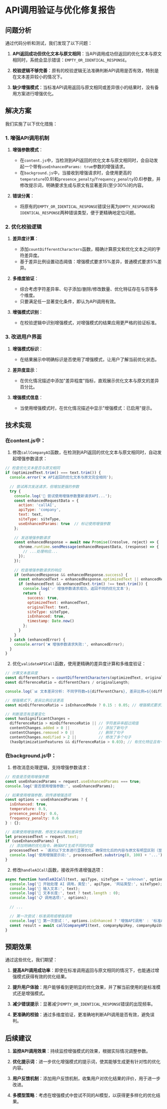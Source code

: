 # API调用验证与优化修复报告

## 问题分析

通过代码分析和测试，我们发现了以下问题：

1. **API返回成功但优化文本与原文相同**：当API调用成功但返回的优化文本与原文相同时，系统会显示错误：`EMPTY_OR_IDENTICAL_RESPONSE`。

2. **校验逻辑不够完善**：原有的校验逻辑无法准确判断API调用是否有效，特别是在文本差异较小的情况下。

3. **缺少增强模式**：当标准API调用返回与原文相同或差异很小的结果时，没有备用方案进行增强优化。

## 解决方案

我们实施了以下优化措施：

### 1. 增强API调用机制

1. **增强参数模式**：
   - 在`content.js`中，当检测到API返回的优化文本与原文相同时，会自动发起一个带有`useEnhancedParams: true`参数的增强请求。
   - 在`background.js`中，当接收到增强请求时，会使用更高的`temperature`(0.9)和`presence_penalty`/`frequency_penalty`(0.6)参数，并修改提示词，明确要求生成与原文有显著差异(至少30%)的内容。

2. **错误分离**：
   - 将原有的`EMPTY_OR_IDENTICAL_RESPONSE`错误分离为`EMPTY_RESPONSE`和`IDENTICAL_RESPONSE`两种错误类型，便于更精确地定位问题。

### 2. 优化校验逻辑

1. **差异度计算**：
   - 添加`countDifferentCharacters`函数，精确计算原文和优化文本之间的字符差异度。
   - 基于差异比例设置动态阈值：增强模式要求15%差异，普通模式要求5%差异。

2. **多维度验证**：
   - 综合考虑字符差异率、句子添加/删除/修改数量、优化特征存在与否等多个维度。
   - 只要满足任一显著变化条件，即认为API调用有效。

3. **增强模式识别**：
   - 在校验逻辑中识别增强模式，对增强模式的结果应用更严格的验证标准。

### 3. 改进用户界面

1. **增强模式标识**：
   - 在结果展示中明确标识是否使用了增强模式，让用户了解当前优化状态。

2. **差异度显示**：
   - 在优化情况描述中添加"差异程度"指标，直观展示优化文本与原文的差异百分比。

3. **增强模式信息**：
   - 当使用增强模式时，在优化情况描述中显示"增强模式：已启用"提示。

## 技术实现

### 在content.js中：

1. 修改`callCompanyAI`函数，在检测到API返回的优化文本与原文相同时，自动发起增强参数请求：

```javascript
// 检查优化文本是否与原文相同
if (optimizedText.trim() === text.trim()) {
  console.error('❌ API返回的优化文本与原文完全相同');
  
  // 尝试再次发送请求，但增加更强的参数
  try {
    console.log('🔄 尝试使用增强参数重新请求API...');
    const enhancedRequestData = {
      action: 'callAI',
      apiType: 'company',
      text: text,
      siteType: siteType,
      useEnhancedParams: true  // 标记使用增强参数
    };
    
    // 发送增强参数请求
    const enhancedResponse = await new Promise((resolve, reject) => {
      chrome.runtime.sendMessage(enhancedRequestData, (response) => {
        // ...处理响应...
      });
    });
    
    // 检查增强参数请求的响应
    if (enhancedResponse && enhancedResponse.success) {
      const enhancedText = enhancedResponse.optimizedText || enhancedResponse.result || enhancedResponse.text;
      if (enhancedText && enhancedText.trim() !== text.trim()) {
        console.log('✅ 增强参数请求成功，返回不同的优化文本');
        return {
          success: true,
          optimizedText: enhancedText,
          originalText: text,
          siteType: siteType,
          isEnhanced: true,
          timestamp: Date.now()
        };
      }
    }
  } catch (enhancedError) {
    console.error('❌ 增强参数请求失败:', enhancedError);
  }
}
```

2. 优化`validateAPICall`函数，使用更精确的差异度计算和多维度验证：

```javascript
// 计算文本差异度
const differentChars = countDifferentCharacters(optimizedText, originalTextTrimmed);
const differenceRatio = differentChars / originalLength;

console.log(`📊 文本差异分析: 不同字符数=${differentChars}, 差异比例=${(differenceRatio * 100).toFixed(2)}%`);

// 增强模式下，差异比例应该更高
const minDifferenceRatio = isEnhancedMode ? 0.15 : 0.05; // 增强模式要求15%差异，普通模式要求5%

// 判断是否有显著变化
const hasSignificantChanges = 
  differenceRatio > minDifferenceRatio || // 字符差异率超过阈值
  contentChanges.added > 0 ||             // 添加了新句子
  contentChanges.removed > 0 ||           // 删除了句子
  contentChanges.modified > 2 ||          // 修改了多个句子
  (hasOptimizationFeatures && differenceRatio > 0.03); // 有优化特征且有一定差异
```

### 在background.js中：

1. 修改消息处理逻辑，支持增强参数请求：

```javascript
// 检查是否使用增强参数
const useEnhancedParams = request.useEnhancedParams === true;
console.log('是否使用增强参数:', useEnhancedParams);

// 如果使用增强参数，则传递增强选项
const options = useEnhancedParams ? {
  isEnhanced: true,
  temperature: 0.9,
  presence_penalty: 0.6,
  frequency_penalty: 0.6
} : {};

// 如果使用增强参数，修改文本以增加差异性
let processedText = request.text;
if (useEnhancedParams) {
  // 添加明确的优化指令，确保API生成不同的内容
  processedText = `请对以下文本进行显著优化，确保优化后的内容与原文有明显区别（至少30%的差异）。保持原文核心含义，但表达方式和用词必须有显著变化：\n\n${request.text}`;
  console.log('使用增强提示词:', processedText.substring(0, 100) + '...');
}
```

2. 修改`handleAICall`函数，接收并传递增强选项：

```javascript
async function handleAICall(text, apiType, siteType = 'unknown', options = {}) {
  console.log('🤖 开始处理 AI 调用，类型:', apiType, '网站类型:', siteType);
  console.log('📝 输入文本:', text);
  console.log('📏 文本长度:', text ? text.length : 0);
  console.log('📋 调用选项:', options);
  
  // ...

  // 第一次尝试：标准调用或增强调用
  console.log('🚀 第一次尝试：', options.isEnhanced ? '增强API调用' : '标准API调用');
  const result = await callCompanyAPI(text, companyApiKey, companyApiUrl, siteType, options);
}
```

## 预期效果

通过这些优化，我们期望：

1. **提高API调用成功率**：即使在标准调用返回与原文相同的情况下，也能通过增强模式获得有效的优化结果。

2. **提升用户体验**：用户能够看到更明显的优化效果，并了解当前使用的是标准模式还是增强模式。

3. **减少错误提示**：显著减少`EMPTY_OR_IDENTICAL_RESPONSE`错误的出现频率。

4. **更准确的校验**：通过多维度验证，更准确地判断API调用是否有效，避免误判。

## 后续建议

1. **监控API调用效果**：持续监控增强模式的效果，根据实际情况调整参数。

2. **优化提示词**：进一步优化增强模式的提示词，使其能够生成更有针对性的优化内容。

3. **用户反馈机制**：添加用户反馈机制，收集用户对优化结果的评价，用于进一步改进。

4. **多模型策略**：考虑在增强模式中尝试不同的AI模型，以获得更多样化的优化结果。
